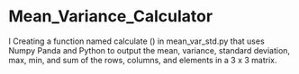 # Mean_Variance_Calculator

I Creating a function named calculate () in mean_var_std.py that uses Numpy  Panda and Python to output the mean, variance, standard deviation, max, min, and sum of the rows, columns, and elements in a 3 x 3 matrix.
